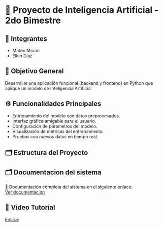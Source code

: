 # 🤖 Proyecto de Inteligencia Artificial - 2do Bimestre

## 🧩 Integrantes
- Mateo Moran 
- Elkin Diaz 

## 🎯 Objetivo General
Desarrollar una aplicación funcional (backend y frontend) en Python que aplique un modelo de Inteligencia Artificial

## ⚙️ Funcionalidades Principales
- Entrenamiento del modelo con datos preprocesados.
- Interfaz gráfica amigable para el usuario.
- Configuración de parámetros del modelo.
- Visualización de métricas del entrenamiento.
- Pruebas con nuevos datos en tiempo real.

## 🗂️ Estructura del Proyecto

## 🗂️ Documentacion del sistema

📄 Documentación completa del sistema en el siguiente enlace:  
[Ver documentación](https://epnecuador-my.sharepoint.com/:f:/g/personal/brandon_moran_epn_edu_ec/EgYMpMq5qmNDvmUD0mXYMm8BJIXbUsQWYglU5tQo-VJuEw?e=0TvFGg)


## 🎥 Video Tutorial
[Enlace](https://www.youtube.com/watch?v=G5QgShePopU)

